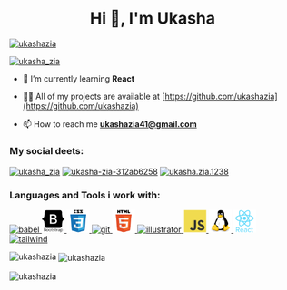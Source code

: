 <h1 align="center">Hi 👋, I'm Ukasha</h1>
<p align="left"> <a href="https://github.com/ryo-ma/github-profile-trophy"><img src="https://github-profile-trophy.vercel.app/?username=ukashazia" alt="ukashazia" /></a> </p>

<p align="left"> <a href="https://twitter.com/ukasha_zia" target="blank"><img src="https://img.shields.io/twitter/follow/ukasha_zia?logo=twitter&style=for-the-badge" alt="ukasha_zia" /></a> </p>

- 🌱 I’m currently learning **React**

- 👨‍💻 All of my projects are available at [https://github.com/ukashazia](https://github.com/ukashazia)

- 📫 How to reach me **ukashazia41@gmail.com**

<h3 align="left">My social deets:</h3>
<p align="left">
<a href="https://twitter.com/ukasha_zia" target="blank"><img align="center" src="https://raw.githubusercontent.com/rahuldkjain/github-profile-readme-generator/master/src/images/icons/Social/twitter.svg" alt="ukasha_zia" height="30" width="40" /></a>
<a href="https://linkedin.com/in/ukasha-zia-312ab6258" target="blank"><img align="center" src="https://raw.githubusercontent.com/rahuldkjain/github-profile-readme-generator/master/src/images/icons/Social/linked-in-alt.svg" alt="ukasha-zia-312ab6258" height="30" width="40" /></a>
<a href="https://fb.com/ukasha.zia.1238" target="blank"><img align="center" src="https://raw.githubusercontent.com/rahuldkjain/github-profile-readme-generator/master/src/images/icons/Social/facebook.svg" alt="ukasha.zia.1238" height="30" width="40" /></a>
</p>

<h3 align="left">Languages and Tools i work with:</h3>
<p align="left"> <a href="https://babeljs.io/" target="_blank" rel="noreferrer"> <img src="https://www.vectorlogo.zone/logos/babeljs/babeljs-icon.svg" alt="babel" width="40" height="40"/> </a> <a href="https://getbootstrap.com" target="_blank" rel="noreferrer"> <img src="https://raw.githubusercontent.com/devicons/devicon/master/icons/bootstrap/bootstrap-plain-wordmark.svg" alt="bootstrap" width="40" height="40"/> </a> <a href="https://www.w3schools.com/css/" target="_blank" rel="noreferrer"> <img src="https://raw.githubusercontent.com/devicons/devicon/master/icons/css3/css3-original-wordmark.svg" alt="css3" width="40" height="40"/> </a> <a href="https://git-scm.com/" target="_blank" rel="noreferrer"> <img src="https://www.vectorlogo.zone/logos/git-scm/git-scm-icon.svg" alt="git" width="40" height="40"/> </a> <a href="https://www.w3.org/html/" target="_blank" rel="noreferrer"> <img src="https://raw.githubusercontent.com/devicons/devicon/master/icons/html5/html5-original-wordmark.svg" alt="html5" width="40" height="40"/> </a> <a href="https://www.adobe.com/in/products/illustrator.html" target="_blank" rel="noreferrer"> <img src="https://www.vectorlogo.zone/logos/adobe_illustrator/adobe_illustrator-icon.svg" alt="illustrator" width="40" height="40"/> </a> <a href="https://developer.mozilla.org/en-US/docs/Web/JavaScript" target="_blank" rel="noreferrer"> <img src="https://raw.githubusercontent.com/devicons/devicon/master/icons/javascript/javascript-original.svg" alt="javascript" width="40" height="40"/> </a> <a href="https://www.linux.org/" target="_blank" rel="noreferrer"> <img src="https://raw.githubusercontent.com/devicons/devicon/master/icons/linux/linux-original.svg" alt="linux" width="40" height="40"/> </a> <a href="https://reactjs.org/" target="_blank" rel="noreferrer"> <img src="https://raw.githubusercontent.com/devicons/devicon/master/icons/react/react-original-wordmark.svg" alt="react" width="40" height="40"/> </a> <a href="https://tailwindcss.com/" target="_blank" rel="noreferrer"> <img src="https://www.vectorlogo.zone/logos/tailwindcss/tailwindcss-icon.svg" alt="tailwind" width="40" height="40"/> </a> </p>

<p><img align="left" src="https://github-readme-stats.vercel.app/api/top-langs?username=ukashazia&show_icons=true&locale=en&layout=compact" alt="ukashazia" /></p>

<p>&nbsp;<img align="center" src="https://github-readme-stats.vercel.app/api?username=ukashazia&show_icons=true&locale=en" alt="ukashazia" /></p>

<p><img align="center" src="https://github-readme-streak-stats.herokuapp.com/?user=ukashazia&" alt="ukashazia" /></p>

